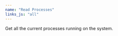 ```yaml
---
name: "Read Processes"
links_js: "all"
---
```

Get all the current processes running on the system.

